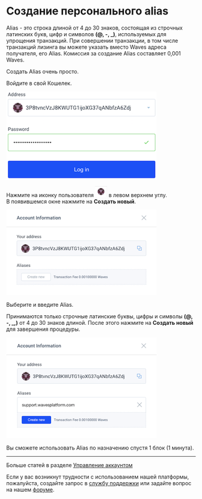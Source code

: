 # Создание персонального alias

Alias - это строка длиной от 4 до 30 знаков, состоящая из строчных латинских букв, цифр и символов **(@, -, _)**, используемых для упрощения транзакций. При совершении транзакции, в том числе транзакций лизинга вы можете указать вместо Waves адреса получателя, его Alias. Комиссия за создание Alias составляет 0,001 Waves.

Создать Alias очень просто.

Войдите в свой Кошелек.

![](/_assets/creating_an_alias_01.png)

Нажмите на иконку пользователя ![](/_assets/creating_an_alias_02.png) в левом верхнем углу.  
В появившемся окне нажмите на **Создать новый**.

![](/_assets/creating_an_alias_03.png)

Выберите и введите Alias.

Принимаются только строчные латинские буквы, цифры и символы **(@, -, _,)** от 4 до 30 знаков длиной.
После этого нажмите на **Создать новый** для завершения процедуры.

![](/_assets/creating_an_alias_04.png)

Вы сможете использовать Alias по назначению спустя 1 блок (1 минута).

___

Больше статей в разделе [Управление аккаунтом](/waves-client/account-management.md)

Если у вас возникнут трудности с использованием нашей платформы, пожалуйста, создайте запрос в [службу поддержки](https://support.wavesplatform.com/) или задайте вопрос на нашем [форуме](https://forum.wavesplatform.com/).
